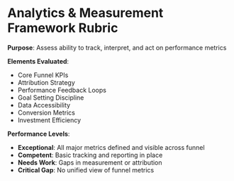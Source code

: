# Analytics & Measurement Framework Rubric
**Purpose**: Assess ability to track, interpret, and act on performance metrics

**Elements Evaluated**:
- Core Funnel KPIs
- Attribution Strategy
- Performance Feedback Loops
- Goal Setting Discipline
- Data Accessibility
- Conversion Metrics
- Investment Efficiency

**Performance Levels**:
- **Exceptional**: All major metrics defined and visible across funnel
- **Competent**: Basic tracking and reporting in place
- **Needs Work**: Gaps in measurement or attribution
- **Critical Gap**: No unified view of funnel metrics